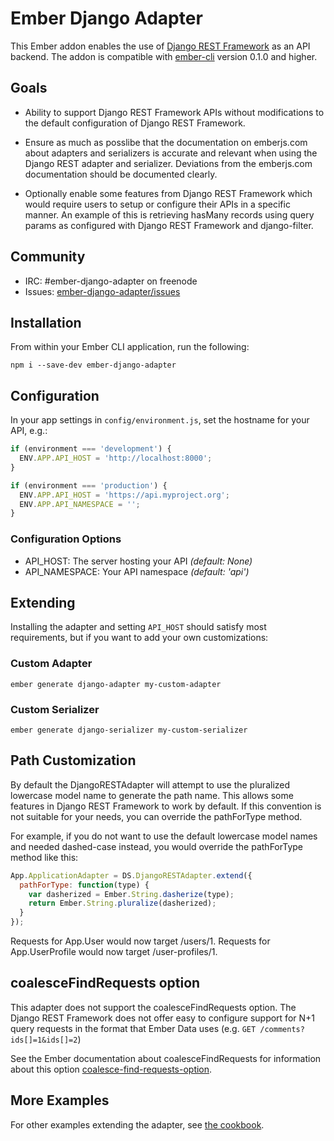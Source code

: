 Ember Django Adapter
====================

This Ember addon enables the use of [Django REST Framework][] as an API
backend. The addon is compatible with [ember-cli][] version 0.1.0 and higher.

Goals
-----

* Ability to support Django REST Framework APIs without modifications to the default configuration of Django REST
  Framework.

* Ensure as much as posslibe that the documentation on emberjs.com about adapters and serializers is accurate and
  relevant when using the Django REST adapter and serializer. Deviations from the emberjs.com documentation should be
  documented clearly.

* Optionally enable some features from Django REST Framework which would require users to setup or configure their APIs
  in a specific manner. An example of this is retrieving hasMany records using query params as configured with Django
  REST Framework and django-filter.


Community
---------

* IRC: #ember-django-adapter on freenode
* Issues: [ember-django-adapter/issues][]


Installation
------------

From within your Ember CLI application, run the following:

```console
npm i --save-dev ember-django-adapter
```


Configuration
-------------

In your app settings in `config/environment.js`, set the hostname for your API,
e.g.:

```js
if (environment === 'development') {
  ENV.APP.API_HOST = 'http://localhost:8000';
}

if (environment === 'production') {
  ENV.APP.API_HOST = 'https://api.myproject.org';
  ENV.APP.API_NAMESPACE = '';
}
```

### Configuration Options

* API_HOST: The server hosting your API _(default: None)_
* API_NAMESPACE: Your API namespace _(default: 'api')_


Extending
---------

Installing the adapter and setting `API_HOST` should satisfy most requirements,
but if you want to add your own customizations:

### Custom Adapter

```console
ember generate django-adapter my-custom-adapter
```

### Custom Serializer

```console
ember generate django-serializer my-custom-serializer
```

## Path Customization

By default the DjangoRESTAdapter will attempt to use the pluralized lowercase model name to generate the path name. This
allows some features in Django REST Framework to work by default. If this convention is not suitable for your needs,
you can override the pathForType method.

For example, if you do not want to use the default lowercase model names and needed dashed-case instead, you would
override the pathForType method like this:

```js
App.ApplicationAdapter = DS.DjangoRESTAdapter.extend({
  pathForType: function(type) {
    var dasherized = Ember.String.dasherize(type);
    return Ember.String.pluralize(dasherized);
  }
});
```

Requests for App.User would now target /users/1. Requests for App.UserProfile would now target /user-profiles/1.


## coalesceFindRequests option

This adapter does not support the coalesceFindRequests option. The Django REST Framework does not offer easy to
configure support for N+1 query requests in the format that Ember Data uses (e.g. `GET /comments?ids[]=1&ids[]=2`)

See the Ember documentation about coalesceFindRequests for information about this option [coalesce-find-requests-option][].


## More Examples

For other examples extending the adapter, see [the cookbook][].

[Django REST Framework]: http://www.django-rest-framework.org/
[ember-cli]: http://www.ember-cli.com/
[ember-django-adapter/issues]: https://github.com/dustinfarris/ember-django-adapter/issues
[coalesce-find-requests-option]: http://emberjs.com/api/data/classes/DS.RESTAdapter.html#property_coalesceFindRequests
[the cookbook]: https://github.com/dustinfarris/ember-django-adapter/wiki/Cookbook

